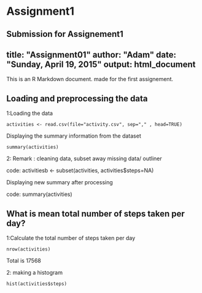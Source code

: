 # Assignment1
Submission for Assignement1
---
title: "Assignment01"
author: "Adam"
date: "Sunday, April 19, 2015"
output: html_document
---

This is an R Markdown document. made for the first assignement.

Loading and preprocessing the data
----------------------------------

1:Loading the data

```{r}
activities <- read.csv(file="activity.csv", sep="," , head=TRUE)
```

Displaying the summary information from the dataset

```{r}
summary(activities)
```

2: Remark : cleaning data, subset away missing data/ outliner

code:
activitiesb <- subset(activities, activities$steps=NA)

Displaying new summary after processing

code:
summary(activities)



What is mean total number of steps taken per day?
-------------------------------------------------

1:Calculate the total number of steps taken per day

```{r}
nrow(activities)
```

Total is 17568

2: making a histogram

```{r}
hist(activities$steps)
```

